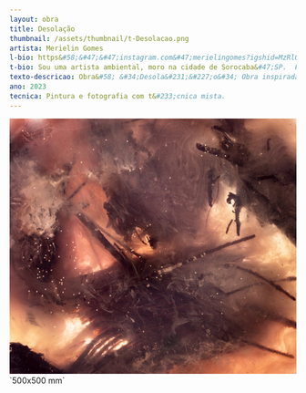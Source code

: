 ```yaml
---
layout: obra
title: Desolação 
thumbnail: /assets/thumbnail/t-Desolacao.png
artista: Merielin Gomes 
l-bio: https&#58;&#47;&#47;instagram.com&#47;merielingomes?igshid=MzRlODBiNWFlZA==
t-bio: Sou uma artista ambiental, moro na cidade de Sorocaba&#47;SP.  Fiz faculdade de Arte, especializa&#231;&#227;o em Arteterapia e Psicopedagogia, e sempre fui apaixonada pela natureza.Minhas cria&#231;&#245;es evocam nossa ancestralidade. A importância da natureza e utilizo em minhas composi&#231;&#245;es diversos elementos naturais, como galhos, folhas e outros materiais que a natureza &#34;descarta&#34;, al&#233;m de resina e pigmentos, que trazem um efeito orgânico em minhas obras.
texto-descricao: Obra&#58; &#34;Desola&#231;&#227;o&#34; Obra inspirada nas queimadas que destroem nossas florestas e desequilibram o meio ambiente. O desmatamento do Cerrado &#233; um fenômeno com aumento expressivo nos últimos anos. N&#227;o podemos aceitar que um dos biomas mais ricos e diversos do mundo sofra com as a&#231;&#245;es humanas. Cabe a cada um de nós, buscar recursos para minimizar os efeitos nocivos ao nosso Cerrado.
ano: 2023
tecnica: Pintura e fotografia com t&#233;cnica mista.
---
```


<img src="/assets/obras/Desolacao.jpeg" alt="Desolação" class="img-fluid d-block">
<br>`500x500 mm`
